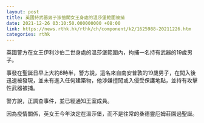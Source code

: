 ```yaml
---
layout: post
title: 英國持武器男子涉擅闖女王身處的溫莎堡範圍被捕
date: 2021-12-26 03:10:50.000000000 +08:00
link: https://news.rthk.hk/rthk/ch/component/k2/1625988-20211226.htm
categories: rthk
---
```


英國警方在女王伊利沙伯二世身處的溫莎堡範圍內，拘捕一名持有武器的19歲男子。

事發在聖誕日早上大約8時半，警方說，這名來自南安普敦的19歲男子，在闖入後迅速被發現，並未有進入任何建築物，他涉嫌擅闖或入侵受保護地點，並持有攻擊性武器被捕。

警方說，正調查事件，並已經通知王室成員。

因為疫情關係，英女王今年決定在溫莎堡，而不是往常的桑德靈厄姆莊園過聖誕。
